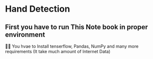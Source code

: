 # Hand Detection

## First you have to run This Note book in proper environment 
👋🏻 You hvae to Install tenserflow, Pandas, NumPy and many more requirements 
(It take much amount of Internet Data)
